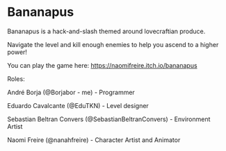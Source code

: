 # Bananapus

Bananapus is a hack-and-slash themed around lovecraftian produce.

Navigate the level and kill enough enemies to help you ascend to a higher power!

You can play the game here: https://naomifreire.itch.io/bananapus

Roles:

André Borja (@Borjabor - me) - Programmer

Eduardo Cavalcante (@EduTKN) - Level designer

Sebastian Beltran Convers (@SebastianBeltranConvers) - Environment Artist

Naomi Freire (@nanahfreire) - Character Artist and Animator